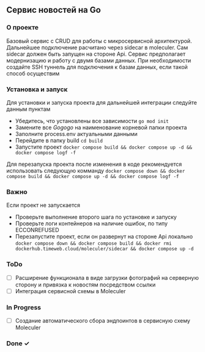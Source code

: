 ## Сервис новостей на Go
### О проекте
Базовый сервис с CRUD для работы с микросервисной архитектурой. Дальнейшее подключение расчитано через sidecar в moleculer.
Сам sidecar должен быть запущен на стороне Api.
Сервис предполагает модернизацию и работу с двумя базами данных.
При необходимости создайте SSH туннель для подключения к базам данных, если такой способ осуществим

### Установка и запуск
Для установки и запуска проекта для дальнейшей интеграции следуйте данным пунктам
- Убедитесь, что установлены все зависимости `go mod init`
- Замените все *Gogogo* на наименование корневой папки проекта
- Заполните process.env актуальными данными
- Перейдите в папку build `cd build`
- Запустите проект `docker compose build && docker compose up -d && docker compose logf -f`

Для перезапуска проекта после изменения в коде рекомендуется использовать следующую комманду
`docker compose down && docker compose build && docker compose up -d && docker compose logf -f`

### Важно
Если проект не запускается
- Проверьте выполнение второго шага по установке и запуску
- Проверьте логи контейнеров на наличие ошибок, по типу ECCONREFUSED
- Перезапустите проект, если он развернут на стороне Api локально
`docker compose down && docker compose build && docker rmi dockerhub.timeweb.cloud/moleculer/sidecar && docker compose up -d`

### ToDo

- [ ] Расширение функционала в виде загрузки фотографий на серверную сторону и привязка к новостям посредством ссылки
- [ ] Интеграция сервисной схемы в Moleculer

### In Progress

- [ ] Создание автоматического сбора эндпоинтов в сервисную схему Moleculer 

### Done ✓